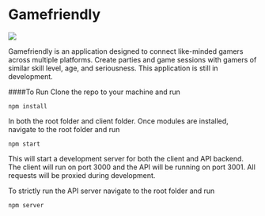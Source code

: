 # Gamefriendly
<img src="https://img.shields.io/badge/platform-web-blue.svg">

Gamefriendly is an application designed to connect like-minded gamers across multiple platforms. Create parties and game sessions with gamers of similar skill level, age, and seriousness. This application is still in development. 

####To Run
Clone the repo to your machine and run
```
npm install
```
In both the root folder and client folder. 
Once modules are installed, navigate to the root folder and run
```
npm start
```
This will start a development server for both the client and API backend. The client will run on port 3000 and the API will be running on port 3001. All requests will be proxied during development. 

To strictly run the API server navigate to the root folder and run
```
npm server
```
